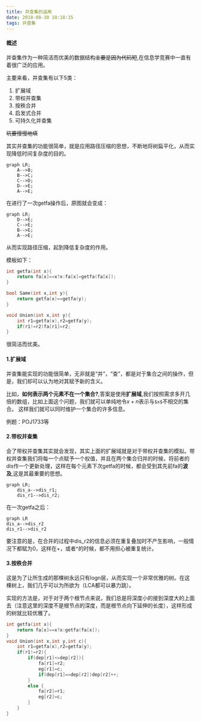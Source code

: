 ```yaml
---
title: 并查集的运用
date: 2018-08-30 10:18:15
tags: 并查集
---
```

#### 概述
并查集作为一种简洁而优美的数据结构~~主要是因为代码短~~,在信息学竞赛中一直有着很广泛的应用。

主要来看，并查集有以下5类：

1. 扩展域
2. 带权并查集
3. 按秩合并
4. 启发式合并
5. 可持久化并查集

~~坑要慢慢地填~~
<!--more-->
其实并查集的功能很简单，就是应用路径压缩的思想，不断地将树扁平化，从而实现降低时间复杂度的目的。

```
graph LR;
    A-->B;
    B-->C;
    C-->D;
    D-->E;
    A-->E;
```
在进行了一次getfa操作后，原图就会变成：

```
graph LR;
    D-->E;
    C-->E;
    B-->E;
    A-->E;
```

从而实现路径压缩，起到降低复杂度的作用。

模板如下：
```c++
int getfa(int x){
	return fa[x]==x?x:fa[x]=getfa(fa[x]);
}

bool Same(int x,int y){
	return getfa(x)==getfa(y);
} 

void Union(int x,int y){
	int r1=getfa(x),r2=getfa(y);
	if(r1!=r2)fa[r1]=r2;
}

```
很简洁而优美。
#### 1.扩展域

并查集能实现的功能很简单，无非就是“并”，“查”，都是对于集合之间的操作，但是，我们却可以认为地对其赋予新的含义。

比如，**如何表示两个元素不在一个集合?**,答案是使用**扩展域**,我们按照需求多开几倍的数组，比如上面这个问题，我们就可以单纯地令$x+n$表示与`$x$`不相交的集合。
这样我们就可以同时维护一个集合的许多信息。

例题：POJ1733等

#### 2.带权并查集

会了带权并查集其实就会发现，其实上面的扩展域就是对于带权并查集的模拟。带权并查集我们将每一个点赋予一个权值，并且在两个集合归并的时候，将前者的dis作一个更新处理，这样在每个元素下次getfa的时候，都会受到其先前fa的**波及**,这是其最重要的思想。

```
graph LR;
    dis_a-->dis_r1;
    dis_r1-->dis_r2;

```

在一次getfa之后：


```
graph LR
dis_a-->dis_r2
dis_r1-->dis_r2

```

要注意的是，在合并的过程中dis_r2的信息必须在重复叠加时不产生影响，一般情况下都赋为0，这样在+，或者^的时候，都不用担心被重复统计。

#### 3.按秩合并

这是为了让所生成的那棵树永远只有logn层，从而实现一个非常优雅的树。在这棵树上，我们几乎可以为所欲为（LCA都可以暴力跳）。

实现的方法是，对于对于两个根节点来说，我们总是将深度小的接到深度大的上面去（注意这里的深度不是根节点的深度，而是根节点向下延伸的长度），这样形成的树就比较优雅了。

```c++
int getfa(int x){
    return fa[x]==x?x:getfa(fa[x]);
}
void Union(int x,int y,int c){
    int r1=getfa(x),r2=getfa(y);
    if(r1!=r2){
        if(dep[r1]<=dep[r2]){
            fa[r1]=r2;
            eg[r1]=c;
            if(dep[r1]==dep[r2])dep[r2]++; 
        }
        else {
            fa[r2]=r1;
            eg[r2]=c;
        }
    }
}
```




    
    